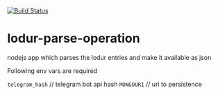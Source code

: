 [![Build Status](https://travis-ci.org/longstone/notificatio-me.svg?branch=ng-webpack)](https://travis-ci.org/longstone/notificatio-me)
# lodur-parse-operation
nodejs app which parses the lodur entries and make it available as json

Following env vars are required

`telegram_hash` // telegram bot api hash
`MONGOURI` // uri to persistence